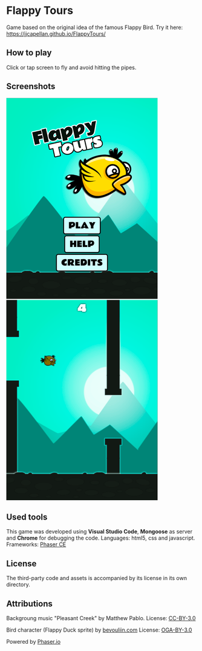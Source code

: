 # Flappy Tours
Game based on the original idea of the famous Flappy Bird.
Try it here: https://jjcapellan.github.io/FlappyTours/

## How to play
Click or tap screen to fly and avoid hitting the pipes.

## Screenshots
![flappytoursscreenshot1](screenshots/flp_screenshot1.png "Menu")
![flappytoursscreenshot2](screenshots/flp_screenshot2.png "Gameplay")

## Used tools
This game was developed using **Visual Studio Code**, **Mongoose** as server and **Chrome** for debugging the code.
Languages: html5, css and javascript.
Frameworks: [Phaser CE](https://github.com/photonstorm/phaser-ce) 

## License
The third-party code and assets is accompanied by its license in its own directory.

## Attributions
Backgroung music "Pleasant Creek" by Matthew Pablo.
License: [CC-BY-3.0](https://creativecommons.org/licenses/by/3.0/)

Bird character (Flappy Duck sprite) by [bevouliin.com](https://bevouliin.com/)
License: [OGA-BY-3.0](http://static.opengameart.org/OGA-BY-3.0.txt)

Powered by [Phaser.io](http://phaser.io)